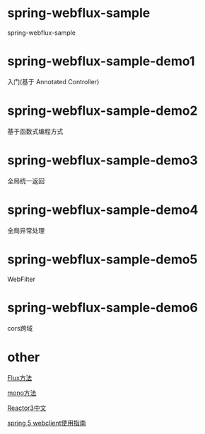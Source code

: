 # spring-webflux-sample
spring-webflux-sample
# spring-webflux-sample-demo1 
入门(基于 Annotated Controller)
# spring-webflux-sample-demo2
基于函数式编程方式
# spring-webflux-sample-demo3
全局统一返回
# spring-webflux-sample-demo4
全局异常处理
# spring-webflux-sample-demo5
WebFilter
# spring-webflux-sample-demo6
cors跨域


# other

[Flux方法](https://projectreactor.io/docs/core/release/api/reactor/core/publisher/Flux.html)

[mono方法](https://projectreactor.io/docs/core/release/api/reactor/core/publisher/Mono.html)

[Reactor3中文](https://htmlpreview.github.io/?https://github.com/get-set/reactor-core/blob/master-zh/src/docs/index.html)

[spring 5 webclient使用指南](https://juejin.im/post/5a62f17cf265da3e51333205)

[]()
